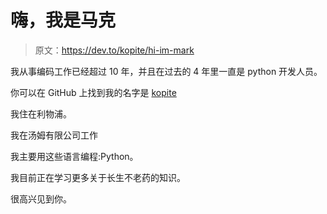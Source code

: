 # 嗨，我是马克

> 原文：<https://dev.to/kopite/hi-im-mark>

我从事编码工作已经超过 10 年，并且在过去的 4 年里一直是 python 开发人员。

你可以在 GitHub 上找到我的名字是 [kopite](https://github.com/kopite)

我住在利物浦。

我在汤姆有限公司工作

我主要用这些语言编程:Python。

我目前正在学习更多关于长生不老药的知识。

很高兴见到你。